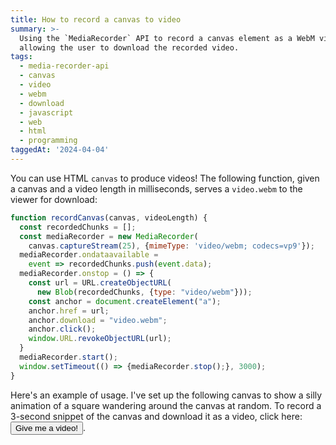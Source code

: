 ```yaml
---
title: How to record a canvas to video
summary: >-
  Using the `MediaRecorder` API to record a canvas element as a WebM video file,
  allowing the user to download the recorded video.
tags:
  - media-recorder-api
  - canvas
  - video
  - webm
  - download
  - javascript
  - web
  - html
  - programming
taggedAt: '2024-04-04'
---
```


You can use HTML `canvas` to produce videos!
The following function,
given a canvas and a video length in milliseconds,
serves a `video.webm` to the viewer for download:

```js
function recordCanvas(canvas, videoLength) {
  const recordedChunks = [];
  const mediaRecorder = new MediaRecorder(
    canvas.captureStream(25), {mimeType: 'video/webm; codecs=vp9'});
  mediaRecorder.ondataavailable =
    event => recordedChunks.push(event.data);
  mediaRecorder.onstop = () => {
    const url = URL.createObjectURL(
      new Blob(recordedChunks, {type: "video/webm"}));
    const anchor = document.createElement("a");
    anchor.href = url;
    anchor.download = "video.webm";
    anchor.click();
    window.URL.revokeObjectURL(url);
  }
  mediaRecorder.start();
  window.setTimeout(() => {mediaRecorder.stop();}, 3000);
}
```

Here's an example of usage.
I've set up the following canvas to show
a silly animation of a square wandering around the canvas at random.
To record a 3-second snippet of the canvas and download it as a video,
click here: <button id="download-snippet">Give me a video!</button>.

<div>
  <canvas id="example-canvas" width="200" height="200" style="width: 400px; image-rendering: pixelated; display: inline-block;"></canvas>
</div>

<script>
    const canvas = document.getElementById("example-canvas");
    const ctx = canvas.getContext('2d');
    let x = 90;
    let y = 90;
    function draw() {
        ctx.fillStyle = "red";
        ctx.fillRect(0, 0, 200, 200);
        ctx.fillStyle = "black";
        ctx.fillRect(x, y, 20, 20);
        x += (Math.random()*6) - 3;
        y += (Math.random()*6) - 3;
        requestAnimationFrame(draw);
    }
    draw();

    function recordCanvas(canvas, videoLength) {
      const recordedChunks = [];
      const mediaRecorder = new MediaRecorder(canvas.captureStream(25), {mimeType: 'video/webm; codecs=vp9'});
      mediaRecorder.ondataavailable = event => recordedChunks.push(event.data);
      mediaRecorder.onstop = () => {
        const url = URL.createObjectURL(new Blob(recordedChunks, {type: "video/webm"}));
        const anchor = document.createElement("a");
        anchor.href = url;
        anchor.download = "video.webm";
        anchor.click();
        window.URL.revokeObjectURL(url);
      }
      mediaRecorder.start();
      window.setTimeout(() => {mediaRecorder.stop();}, 3000);
    }
    document.getElementById("download-snippet").onclick = () => {
      recordCanvas(canvas, 3000);
    };
</script>
